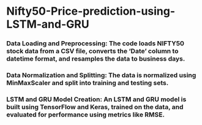 # Nifty50-Price-prediction-using-LSTM-and-GRU

### Data Loading and Preprocessing: The code loads NIFTY50 stock data from a CSV file, converts the ‘Date’ column to datetime format, and resamples the data to business days.
### Data Normalization and Splitting: The data is normalized using MinMaxScaler and split into training and testing sets.
### LSTM and GRU Model Creation: An LSTM and GRU model is built using TensorFlow and Keras, trained on the data, and evaluated for performance using metrics like RMSE.

